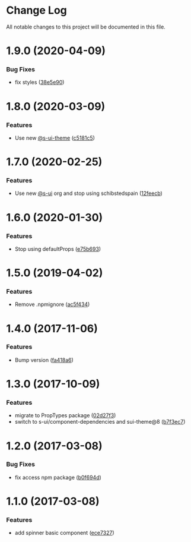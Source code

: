 # Change Log

All notable changes to this project will be documented in this file.

# 1.9.0 (2020-04-09)


### Bug Fixes

* fix styles ([38e5e90](https://github.com/SUI-Components/adevinta-spain-components/commit/38e5e904604a5cd1b3bb3b2c5c2fa5f9a2834375))



# 1.8.0 (2020-03-09)


### Features

* Use new [@s-ui-theme](https://github.com/s-ui-theme) ([c5181c5](https://github.com/SUI-Components/adevinta-spain-components/commit/c5181c50ac540b69d4a2598aff30486441848ba9))



# 1.7.0 (2020-02-25)


### Features

* Use new [@s-ui](https://github.com/s-ui) org and stop using schibstedspain ([12feecb](https://github.com/SUI-Components/adevinta-spain-components/commit/12feecbed8412c5eb2639f2bfb79106d7dfea7fb))



# 1.6.0 (2020-01-30)


### Features

* Stop using defaultProps ([e75b693](https://github.com/SUI-Components/adevinta-spain-components/commit/e75b69384607d5b07c39598f7127b31a73317031))



# 1.5.0 (2019-04-02)


### Features

* Remove .npmignore ([ac5f434](https://github.com/SUI-Components/adevinta-spain-components/commit/ac5f434dbb9d8fd0f00fc93e351617d17815e0ca))



# 1.4.0 (2017-11-06)


### Features

* Bump version ([fa418a6](https://github.com/SUI-Components/adevinta-spain-components/commit/fa418a6a551965c47479209760257d57780ae1c5))



# 1.3.0 (2017-10-09)


### Features

* migrate to PropTypes package ([02d27f3](https://github.com/SUI-Components/adevinta-spain-components/commit/02d27f36e6addbd11de6974e128df8db97f38141))
* switch to s-ui/component-dependencies and sui-theme@8 ([b7f3ec7](https://github.com/SUI-Components/adevinta-spain-components/commit/b7f3ec747ef2d284c7bf64ad5cbccb48728931a1))



# 1.2.0 (2017-03-08)


### Bug Fixes

* fix access npm package ([b0f694d](https://github.com/SUI-Components/adevinta-spain-components/commit/b0f694da42db59522d96af26a6756d2047e88306))



# 1.1.0 (2017-03-08)


### Features

* add spinner basic component ([ece7327](https://github.com/SUI-Components/adevinta-spain-components/commit/ece7327f1b5b39f6ac7ce7716d730701986235c0))



